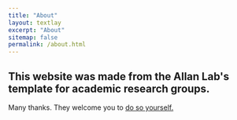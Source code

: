```yaml
---
title: "About"
layout: textlay
excerpt: "About"
sitemap: false
permalink: /about.html
---
```




## This website was made from the Allan Lab's template for academic research groups.

Many thanks. They welcome you to [do so yourself.](http://www.allanlab.org/aboutwebsite.html)
